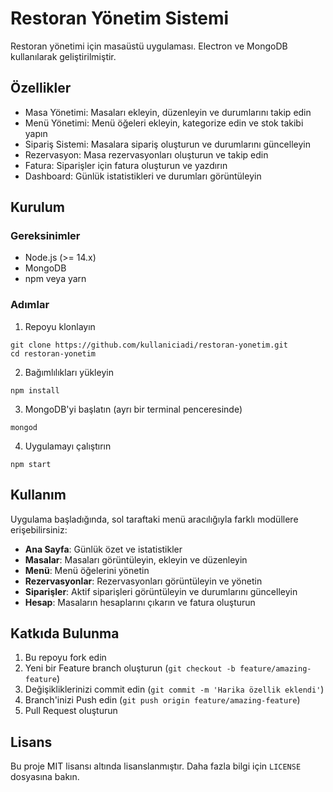 # Restoran Yönetim Sistemi

Restoran yönetimi için masaüstü uygulaması. Electron ve MongoDB kullanılarak geliştirilmiştir.

## Özellikler

- Masa Yönetimi: Masaları ekleyin, düzenleyin ve durumlarını takip edin
- Menü Yönetimi: Menü öğeleri ekleyin, kategorize edin ve stok takibi yapın
- Sipariş Sistemi: Masalara sipariş oluşturun ve durumlarını güncelleyin
- Rezervasyon: Masa rezervasyonları oluşturun ve takip edin
- Fatura: Siparişler için fatura oluşturun ve yazdırın
- Dashboard: Günlük istatistikleri ve durumları görüntüleyin

## Kurulum

### Gereksinimler
- Node.js (>= 14.x)
- MongoDB
- npm veya yarn

### Adımlar
1. Repoyu klonlayın
```
git clone https://github.com/kullaniciadi/restoran-yonetim.git
cd restoran-yonetim
```

2. Bağımlılıkları yükleyin
```
npm install
```

3. MongoDB'yi başlatın (ayrı bir terminal penceresinde)
```
mongod
```

4. Uygulamayı çalıştırın
```
npm start
```

## Kullanım

Uygulama başladığında, sol taraftaki menü aracılığıyla farklı modüllere erişebilirsiniz:

- **Ana Sayfa**: Günlük özet ve istatistikler
- **Masalar**: Masaları görüntüleyin, ekleyin ve düzenleyin
- **Menü**: Menü öğelerini yönetin
- **Rezervasyonlar**: Rezervasyonları görüntüleyin ve yönetin
- **Siparişler**: Aktif siparişleri görüntüleyin ve durumlarını güncelleyin
- **Hesap**: Masaların hesaplarını çıkarın ve fatura oluşturun

## Katkıda Bulunma

1. Bu repoyu fork edin
2. Yeni bir Feature branch oluşturun (`git checkout -b feature/amazing-feature`)
3. Değişikliklerinizi commit edin (`git commit -m 'Harika özellik eklendi'`)
4. Branch'inizi Push edin (`git push origin feature/amazing-feature`)
5. Pull Request oluşturun

## Lisans

Bu proje MIT lisansı altında lisanslanmıştır. Daha fazla bilgi için `LICENSE` dosyasına bakın. 